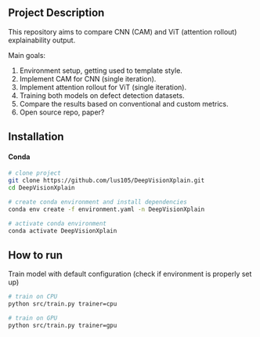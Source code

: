 ## Project Description

This repository aims to compare CNN (CAM) and ViT (attention rollout) explainability output. 

Main goals:
1. Environment setup, getting used to template style.
2. Implement CAM for CNN (single iteration).
3. Implement attention rollout for ViT (single iteration).
4. Training both models on defect detection datasets.
5. Compare the results based on conventional and custom metrics.
6. Open source repo, paper?

## Installation

#### Conda

```bash
# clone project
git clone https://github.com/lus105/DeepVisionXplain.git
cd DeepVisionXplain

# create conda environment and install dependencies
conda env create -f environment.yaml -n DeepVisionXplain

# activate conda environment
conda activate DeepVisionXplain
```

## How to run

Train model with default configuration (check if environment is properly set up)

```bash
# train on CPU
python src/train.py trainer=cpu

# train on GPU
python src/train.py trainer=gpu
```